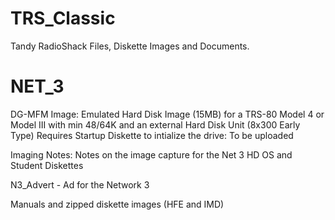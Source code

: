# TRS_Classic
Tandy RadioShack Files, Diskette Images and Documents.

# NET_3
DG-MFM Image:
Emulated Hard Disk Image (15MB) for a TRS-80 Model 4 or Model III with min 48/64K and an external Hard Disk Unit (8x300 Early Type)
Requires Startup Diskette to intialize the drive: To be uploaded

Imaging Notes: Notes on the image capture for the Net 3 HD OS and Student Diskettes

N3_Advert - Ad for the Network 3

Manuals and zipped diskette images (HFE and IMD)
